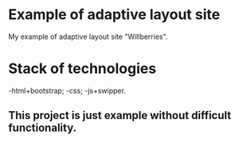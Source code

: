# Example of adaptive layout site
My example of adaptive layout site "Willberries". 
# Stack of technologies 
-html+bootstrap; -css; -js+swipper.
## This project is just example without difficult functionality. 

